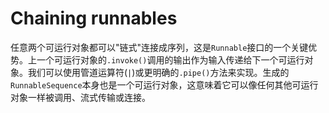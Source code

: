 # Chaining runnables

任意两个可运行对象都可以"链式"连接成序列，这是`Runnable`接口的一个关键优势。上一个可运行对象的`.invoke()`调用的输出作为输入传递给下一个可运行对象。我们可以使用管道运算符(`|`)或更明确的`.pipe()`方法来实现。生成的`RunnableSequence`本身也是一个可运行对象，这意味着它可以像任何其他可运行对象一样被调用、流式传输或连接。